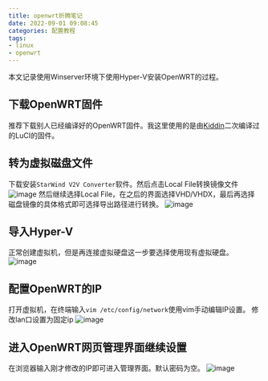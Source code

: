 ```yaml
---
title: openwrt折腾笔记
date: 2022-09-01 09:08:45
categories: 配置教程
tags: 
- linux
- openwrt
---
```

本文记录使用Winserver环境下使用Hyper-V安装OpenWRT的过程。
## 下载OpenWRT固件
推荐下载别人已经编译好的OpenWRT固件。我这里使用的是由[Kiddin](https://op.supes.top/firmware/x86_64/)二次编译过的LuCI的固件。
## 转为虚拟磁盘文件
下载安装`StarWind V2V Converter`软件。然后点击Local File转换镜像文件
![image](https://cdn.staticaly.com/gh/konsin/images@main/image.3o033mqvamo0.jpg)
然后继续选择Local File，在之后的界面选择VHD/VHDX，最后再选择磁盘镜像的具体格式即可选择导出路径进行转换。
![image](https://cdn.staticaly.com/gh/konsin/images@main/image.oyaxaxxqs28.jpg)
## 导入Hyper-V
正常创建虚拟机，但是再连接虚拟硬盘这一步要选择使用现有虚拟硬盘。
![image](https://cdn.staticaly.com/gh/konsin/images@main/image.4vu9ma90l5k0.jpg)
## 配置OpenWRT的IP
打开虚拟机，在终端输入`vim /etc/config/network`使用vim手动编辑IP设置。
修改lan口设置为固定ip
![image](https://cdn.staticaly.com/gh/konsin/images@main/image.5ihqux07rhs0.jpg)
## 进入OpenWRT网页管理界面继续设置
在浏览器输入刚才修改的IP即可进入管理界面。默认密码为空。
![image](https://cdn.staticaly.com/gh/konsin/images@main/image.jsw8wd2cop8.jpg)
